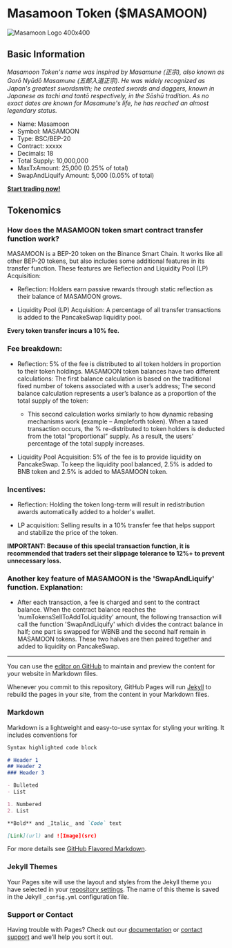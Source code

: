 # Masamoon Token ($MASAMOON)

![Masamoon Logo 400x400](https://user-images.githubusercontent.com/89506800/131190389-38929928-2ea9-45dc-b669-12c40ec18eb4.jpg)

## Basic Information

_Masamoon Token's name was inspired by Masamune (正宗), also known as Gorō Nyūdō Masamune (五郎入道正宗). He was widely recognized as Japan's greatest swordsmith; he created swords and daggers, known in Japanese as tachi and tantō respectively, in the Sōshū tradition. As no exact dates are known for Masamune's life, he has reached an almost legendary status._

- Name: Masamoon
- Symbol: MASAMOON
- Type: BSC/BEP-20
- Contract: xxxxx
- Decimals: 18
- Total Supply: 10,000,000
- MaxTxAmount: 25,000 (0.25% of total)
- SwapAndLiquify Amount: 5,000 (0.05% of total)

**[Start trading now!](https://pancakeswap.finance/swap)**

## Tokenomics

### **How does the MASAMOON token smart contract transfer function work?**
  
MASAMOON is a BEP-20 token on the Binance Smart Chain. It works like all other BEP-20 tokens, but also includes some additional features in its transfer function. These features are Reflection and Liquidity Pool (LP) Acquisition:

  - Reflection: Holders earn passive rewards through static reflection as their balance of MASAMOON grows.

  - Liquidity Pool (LP) Acquisition: A percentage of all transfer transactions is added to the PancakeSwap liquidity pool.
			
**Every token transfer incurs a 10% fee.**

### Fee breakdown:

  - Reflection: 5% of the fee is distributed to all token holders in proportion to their token holdings. MASAMOON token balances have two different calculations: The first balance calculation is based on the traditional fixed number of tokens associated with a user’s address; The second balance calculation represents a user’s balance as a proportion of the total supply of the token:

	- This second calculation works similarly to how dynamic rebasing mechanisms work (example – Ampleforth token). When a taxed transaction occurs, the % re-distributed to token holders is deducted from the total “proportional” supply. As a result, the users' percentage of the total supply increases.

  - Liquidity Pool Acquisition: 5% of the fee is to provide liquidity on PancakeSwap. To keep the liquidity pool balanced, 2.5% is added to BNB token and 2.5% is added to MASAMOON token.

### Incentives:

  - Reflection: Holding the token long-term will result in redistribution awards automatically added to a holder's wallet.

  - LP acquisition: Selling results in a 10% transfer fee that helps support and stabilize the price of the token.

**IMPORTANT: Because of this special transaction function, it is recommended that traders set their slippage tolerance to 12%+ to prevent unnecessary loss.**
	
### Another key feature of MASAMOON is the 'SwapAndLiquify' function. Explanation:
	
  - After each transaction, a fee is charged and sent to the contract balance. When the contract balance reaches the 'numTokensSellToAddToLiquidity' amount, the following transaction will call the function 'SwapAndLiquify' which divides the contract balance in half; one part is swapped for WBNB and the second half remain in MASAMOON tokens. These two halves are then paired together and added to liquidity on PancakeSwap.

-----

You can use the [editor on GitHub](https://github.com/katsuokurieita/Masamoon/edit/gh-pages/index.md) to maintain and preview the content for your website in Markdown files.

Whenever you commit to this repository, GitHub Pages will run [Jekyll](https://jekyllrb.com/) to rebuild the pages in your site, from the content in your Markdown files.

### Markdown

Markdown is a lightweight and easy-to-use syntax for styling your writing. It includes conventions for

```markdown
Syntax highlighted code block

# Header 1
## Header 2
### Header 3

- Bulleted
- List

1. Numbered
2. List

**Bold** and _Italic_ and `Code` text

[Link](url) and ![Image](src)
```

For more details see [GitHub Flavored Markdown](https://guides.github.com/features/mastering-markdown/).

### Jekyll Themes

Your Pages site will use the layout and styles from the Jekyll theme you have selected in your [repository settings](https://github.com/katsuokurieita/Masamoon/settings/pages). The name of this theme is saved in the Jekyll `_config.yml` configuration file.

### Support or Contact

Having trouble with Pages? Check out our [documentation](https://docs.github.com/categories/github-pages-basics/) or [contact support](https://support.github.com/contact) and we’ll help you sort it out.
